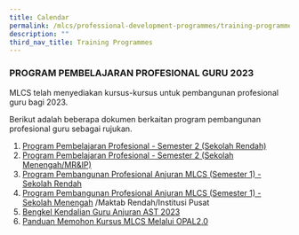 ```yaml
---
title: Calendar
permalink: /mlcs/professional-development-programmes/training-programmes/calendar/
description: ""
third_nav_title: Training Programmes
---
```

### **PROGRAM PEMBELAJARAN PROFESIONAL GURU 2023**

MLCS telah menyediakan kursus-kursus untuk pembangunan profesional guru bagi 2023.

Berikut adalah beberapa dokumen berkaitan program pembangunan profesional guru sebagai rujukan.

1. [Program Pembelajaran Profesional - Semester 2 (Sekolah Rendah)](https://cms.isomer.gov.sg/sites/moe-malaylangcentre/media/files/mediaDirectory/files/editMediaSettings/1%20program%20pembelajaran%20profesional%202023%20anjuran%20mlcs%20(semester%202)%20-%20primary.pdf)
2. [Program Pembelajaran Profesional - Semester 2 (Sekolah Menengah/MR&IP)](https://cms.isomer.gov.sg/sites/moe-malaylangcentre/media/files/mediaDirectory/files/editMediaSettings/2%20program%20pembelajaran%20profesional%202023%20anjuran%20mlcs%20(semester%202)%20-%20secondary.pdf)
3. [Program Pembangunan Profesional Anjuran MLCS (Semester 1) - Sekolah Rendah](/files/2-program-pembangunan-profesional-2023-anjuran-mlcs-(semester-1)---primary.pdf)
4. [Program Pembangunan Profesional Anjuran MLCS (Semester 1) - Sekolah Menengah](/files/3-program-pembangunan-profesional-2023-anjuran-mlcs-(semester-1)---secondary.pdf) /Maktab Rendah/Institusi Pusat
5. [Bengkel Kendalian Guru Anjuran AST 2023](/files/4-bengkel-kendalian-guru-anjuran-ast-2023.pdf)
6. [Panduan Memohon Kursus MLCS Melalui OPAL2.0](/files/5-panduan-memohon-kursus-mlcs-melalui-portal-opal-2-0%20.pdf)
